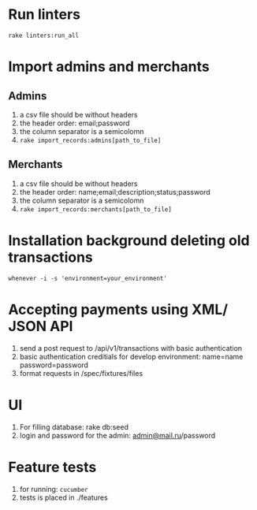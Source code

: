 # Run linters
`rake linters:run_all`

# Import admins and merchants
## Admins
1. a csv file should be without headers
2. the header order: email;password
3. the column separator is a semicolomn
4. `rake import_records:admins[path_to_file]`

## Merchants
1. a csv file should be without headers
2. the header order: name;email;description;status;password
3. the column separator is a semicolomn
4. `rake import_records:merchants[path_to_file]`

# Installation background deleting old transactions
`whenever -i -s 'environment=your_environment'`

# Accepting payments using XML/ JSON API
1. send a post request to /api/v1/transactions with basic authentication
2. basic authentication creditials for develop environment: name=name password=password
3. format requests in /spec/fixtures/files

# UI
1. For filling database: rake db:seed
2. login and password for the admin: admin@mail.ru/password

# Feature tests
1. for running: `cucumber`
2. tests is placed in ./features
